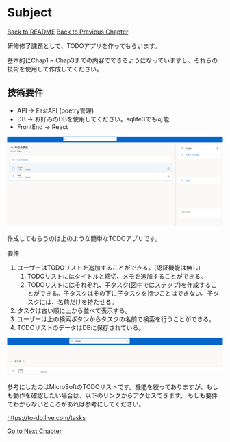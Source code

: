 # Subject

[Back to README](/README.md)
[Back to Previous Chapter](/Chap3.md)

研修修了課題として、TODOアプリを作ってもらいます。

基本的にChap1 ~ Chap3までの内容でできるようになっていますし、それらの技術を使用して作成してください。

## 技術要件

- API -> FastAPI (poetry管理)
- DB -> お好みのDBを使用してください。sqlite3でも可能
- FrontEnd -> React

<img src='todolist.png'></img>

作成してもらうのは上のような簡単なTODOアプリです。

要件
1. ユーザーはTODOリストを追加することができる。(認証機能は無し)
    1. TODOリストにはタイトルと締切、メモを追加することができる。
    2. TODOリストにはそれぞれ、子タスク(図中ではステップ)を作成することができる。子タスクはその下に子タスクを持つことはできない。子タスクには、名前だけを持たせる。
2. タスクは古い順に上から並べて表示する。
3. ユーザーは上の検索ボタンからタスクの名前で検索を行うことができる。
4. TODOリストのデータはDBに保存されている。

<img src='todolist_search.png'></img>

参考にしたのはMicroSoftのTODOリストです。機能を絞ってありますが、もしも動作を確認したい場合は、以下のリンクからアクセスできます。
もしも要件でわからないところがあれば参考にしてください。

https://to-do.live.com/tasks


[Go to Next Chapter](/Chap5.md)